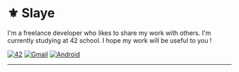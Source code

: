 # ⚜️ Slaye

I'm a freelance developer who likes to share my work with others. 
I'm currently studying at 42 school. I hope my work will be useful to you !

<div>
  <a href='https://42.fr/en/homepage/'><img alt='42' src='https://img.shields.io/badge/School-100000?style=for-the-badge&logo=42&logoColor=white&labelColor=252525&color=464646'/></a>
  <a href='#' target="_blank"><img alt='Gmail' src='https://img.shields.io/badge/uduterrage@gmail.com-100000?style=for-the-badge&logo=Gmail&logoColor=white&labelColor=FF0000&color=FF5353'/></a>
  <a href='#' target="_blank"><img alt='Android' src='https://img.shields.io/badge/rejump-100000?style=for-the-badge&logo=Android&logoColor=white&labelColor=0048FF&color=487CFF'/></a>
</div>

---
